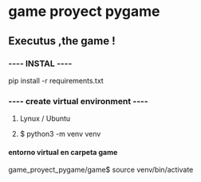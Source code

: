 # game proyect pygame

##  Executus ,the game !


###    ----    INSTAL    ---- 

pip install -r requirements.txt


###  ---- create virtual environment  ----

1. Lynux / Ubuntu 

2. $ python3 -m venv venv


 #### entorno virtual en carpeta game

game_proyect_pygame/game$ source venv/bin/activate

